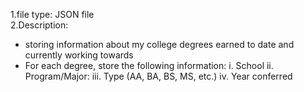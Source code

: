 
1.file type: JSON file <br>
2.Description:<br>
- storing information about my college degrees earned to date and currently working towards <br>
- For each degree, store the following information:
i. School
ii. Program/Major:
iii. Type (AA, BA, BS, MS, etc.)
iv. Year conferred 
